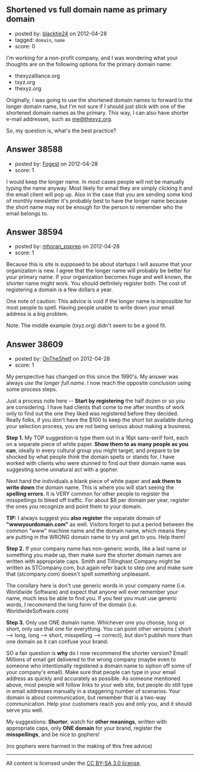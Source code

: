 ## Shortened vs full domain name as primary domain

- posted by: [blacktie24](https://stackexchange.com/users/-1/17747-blacktie24) on 2012-04-28
- tagged: `domain`, `name`
- score: 0

I'm working for a non-profit company, and I was wondering what your thoughts are on the following options for the primary domain name:

- thexyzalliance.org
- txyz.org
- thexyz.org

Originally, I was going to use the shortened domain names to forward to the longer domain name, but I'm not sure if I should just stick with one of the shortened domain names as the primary.  This way, I can also have shorter e-mail addresses, such as me@thexyz.org.  

So, my question is, what's the best practice?


## Answer 38588

- posted by: [Fogest](https://stackexchange.com/users/-1/17715-fogest) on 2012-04-28
- score: 1

I would keep the longer name. In most cases people will not be manually typing the name anyway. Most likely for email they are simply clicking it and the email client will pop up. Also in the case that you are sending some kind of monthly newsletter it's probably best to have the longer name because the short name may not be enough for the person to remember who the email belongs to. 


## Answer 38594

- posted by: [mhoran_psprep](https://stackexchange.com/users/-1/15626-mhoran-psprep) on 2012-04-28
- score: 1

Because this is site is supposed to be about startups I will assume that your organization is new. I agree that the longer name will probably be better for your primary name. If your organization becomes huge and well known, the shorter name might work. You should definitely register both. The cost of registering a domain is a few dollars a year. 

One note of caution: This advice is void if the longer name is impossible for most people to spell. Having people unable to write down your email address is a big problem.

Note: The middle example (txyz.org) didn't seem to be a good fit.


## Answer 38609

- posted by: [OnTheShelf](https://stackexchange.com/users/-1/17699-ontheshelf) on 2012-04-28
- score: 1

My perspective has changed on this since the 1990's. My answer was always *use the longer full name*. I now reach the opposite conclusion using some process steps.

Just a process note here -- **Start by registering** the half dozen or so you are considering. I have had clients that come to me after months of work only to find out the one they liked was registered before they decided. Really folks, if you don't have the $100 to keep the short list available during your selection process, you are not being serious about making a business.

**Step 1.** My TOP suggestion is type them out in a 16pt sans-serif font, each on a separate piece of white paper. **Show them to as many people as you can**, ideally in every cultural group you might target, and prepare to be shocked by what people *think* the domain spells or stands for. I have worked with clients who were stunned to find out their domain name was suggesting some unnatural act with a gopher.

Next hand the individuals a blank piece of white paper and **ask them to write down** the domain name. This is where you will start seeing the **spelling errors**. It is VERY common for other people to register the misspellings to bleed off traffic. For about $8 per domain per year, register the ones you recognize and point them to your domain.

**TIP:** I always suggest you **also register** the separate domain of **"wwwyourdomain.com"** as well. Visitors forget to put a period between the common "www" machine name and the domain name, which means they are putting in the WRONG domain name to try and get to you. Help them!

**Step 2.** If your company name has non-generic words, like a last name or something you made up, then make sure the shorter domain names are written with appropriate caps. Smith and Tillinghast Company might be written as STCompany.com, but again refer back to step one and make sure that (stcompany.com) doesn't spell something unpleasant.

The corollary here is don't use generic words in your company name (i.e. Worldwide Software) and expect that anyone will ever remember your name, much less be able to find you. If you feel you must use generic words, I recommend the long form of the domain (i.e. WorldwideSoftware.com)

**Step 3.** Only use ONE domain name. Whichever one you choose, long or short, only use that one for everything. You can point other versions ( short --> long,  long --> short, misspelling --> correct), but don't publish more than one domain as it can confuse your brand.

SO a fair question is **why** do I now recommend the shorter version? Email! Millions of email get delivered to the wrong company (maybe even to someone who intentionally registered a domain name to siphon off some of your company's email). Make sure that people can type in your email address as quickly and accurately as possible.  As someone mentioned above, most people will follow links to your web site, but people do still type in email addresses manually in a staggering number of scenarios. Your domain is about communication, but remember that is a two-way communication. Help your customers reach you and only you, and it should serve you well.

My suggestions:  **Shorter**, watch for **other meanings**, written with appropriate caps, only **ONE domain** for your brand, register the **misspellings**, and be nice to gophers!

(no gophers were harmed in the making of this free advice)



---

All content is licensed under the [CC BY-SA 3.0 license](https://creativecommons.org/licenses/by-sa/3.0/).
